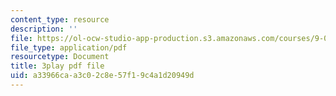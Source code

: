```yaml
---
content_type: resource
description: ''
file: https://ol-ocw-studio-app-production.s3.amazonaws.com/courses/9-00sc-introduction-to-psychology-fall-2011/a33966caa3c02c8e57f19c4a1d20949d_Qw4SkvZ03cc.pdf
file_type: application/pdf
resourcetype: Document
title: 3play pdf file
uid: a33966ca-a3c0-2c8e-57f1-9c4a1d20949d
---
```

